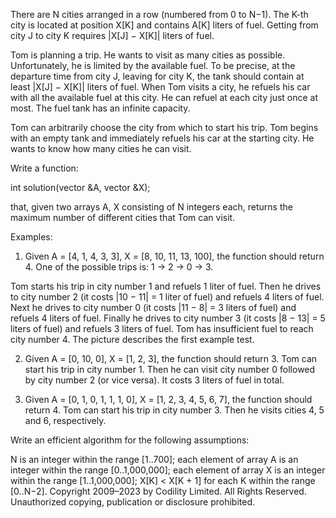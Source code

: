 There are N cities arranged in a row (numbered from 0 to N−1). The K-th city is located at position X[K] and contains A[K] liters of fuel. Getting from city J to city K requires |X[J] − X[K]| liters of fuel.

Tom is planning a trip. He wants to visit as many cities as possible. Unfortunately, he is limited by the available fuel. To be precise, at the departure time from city J, leaving for city K, the tank should contain at least |X[J] − X[K]| liters of fuel. When Tom visits a city, he refuels his car with all the available fuel at this city. He can refuel at each city just once at most. The fuel tank has an infinite capacity.

Tom can arbitrarily choose the city from which to start his trip. Tom begins with an empty tank and immediately refuels his car at the starting city. He wants to know how many cities he can visit.

Write a function:

int solution(vector<int> &A, vector<int> &X);

that, given two arrays A, X consisting of N integers each, returns the maximum number of different cities that Tom can visit.

Examples:

1. Given A = [4, 1, 4, 3, 3], X = [8, 10, 11, 13, 100], the function should return 4. One of the possible trips is: 1 → 2 → 0 → 3.

Tom starts his trip in city number 1 and refuels 1 liter of fuel.
Then he drives to city number 2 (it costs |10 − 11| = 1 liter of fuel) and refuels 4 liters of fuel.
Next he drives to city number 0 (it costs |11 − 8| = 3 liters of fuel) and refuels 4 liters of fuel.
Finally he drives to city number 3 (it costs |8 − 13| = 5 liters of fuel) and refuels 3 liters of fuel.
Tom has insufficient fuel to reach city number 4.
The picture describes the first example test.

2. Given A = [0, 10, 0], X = [1, 2, 3], the function should return 3. Tom can start his trip in city number 1. Then he can visit city number 0 followed by city number 2 (or vice versa). It costs 3 liters of fuel in total.

3. Given A = [0, 1, 0, 1, 1, 1, 0], X = [1, 2, 3, 4, 5, 6, 7], the function should return 4. Tom can start his trip in city number 3. Then he visits cities 4, 5 and 6, respectively.

Write an efficient algorithm for the following assumptions:

N is an integer within the range [1..700];
each element of array A is an integer within the range [0..1,000,000];
each element of array X is an integer within the range [1..1,000,000];
X[K] < X[K + 1] for each K within the range [0..N−2].
Copyright 2009–2023 by Codility Limited. All Rights Reserved. Unauthorized copying, publication or disclosure prohibited.
